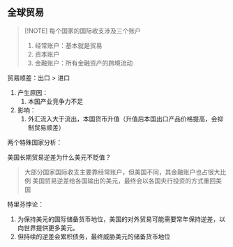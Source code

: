 
## 全球贸易


> [!NOTE] 每个国家的国际收支涉及三个账户
> 1. 经常账户：基本就是贸易
> 2. 资本账户
> 3. 金融账户：所有金融资产的跨境流动



贸易顺差：出口 > 进口
1. 产生原因：
	1. 本国产业竞争力不足
2. 影响：
	1. 外汇流入大于流出，本国货币升值（升值后本国出口产品价格提高，会抑制贸易顺差）



两个特殊国家分析：

美国长期贸易逆差为什么美元不贬值？
> 大部分国家国际收支主要靠经常账户，但美国不同，其金融账户也占很大比例
> 美国贸易逆差给各国输出的美元，最终会以各国央行投资的方式重回美国

特里芬悖论：
1. 为保持美元的国际储备货币地位，美国的对外贸易可能需要常年保持逆差，以向世界提供更多美元。
2. 但持续的逆差会累积债务，最终威胁美元的储备货币地位